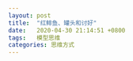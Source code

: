 ```yaml
---
layout: post
title:  "红鲱鱼、罐头和讨好"
date:   2020-04-30 21:14:51 +0800
tags:   模型思维
categories: 思维方式
---
```




